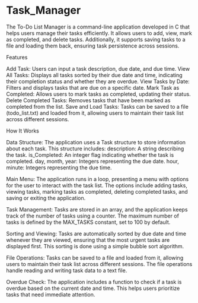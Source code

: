 # Task_Manager
The To-Do List Manager is a command-line application developed in C that helps users manage their tasks efficiently. It allows users to add, view, mark as completed, and delete tasks. Additionally, it supports saving tasks to a file and loading them back, ensuring task persistence across sessions.

Features

Add Task: Users can input a task description, due date, and due time.
View All Tasks: Displays all tasks sorted by their due date and time, indicating their completion status and whether they are overdue.
View Tasks by Date: Filters and displays tasks that are due on a specific date.
Mark Task as Completed: Allows users to mark tasks as completed, updating their status.
Delete Completed Tasks: Removes tasks that have been marked as completed from the list.
Save and Load Tasks: Tasks can be saved to a file (todo_list.txt) and loaded from it, allowing users to maintain their task list across different sessions.

How It Works

Data Structure: 
The application uses a Task structure to store information about each task. This structure includes:
description: A string describing the task.
is_Completed: An integer flag indicating whether the task is completed.
day, month, year: Integers representing the due date.
hour, minute: Integers representing the due time.

Main Menu: 
The application runs in a loop, presenting a menu with options for the user to interact with the task list. The options include adding tasks, viewing tasks, marking tasks as completed, deleting completed tasks, and saving or exiting the application.

Task Management: 
Tasks are stored in an array, and the application keeps track of the number of tasks using a counter. The maximum number of tasks is defined by the MAX_TASKS constant, set to 100 by default.

Sorting and Viewing: 
Tasks are automatically sorted by due date and time whenever they are viewed, ensuring that the most urgent tasks are displayed first. This sorting is done using a simple bubble sort algorithm.

File Operations: 
Tasks can be saved to a file and loaded from it, allowing users to maintain their task list across different sessions. The file operations handle reading and writing task data to a text file.

Overdue Check: 
The application includes a function to check if a task is overdue based on the current date and time. This helps users prioritize tasks that need immediate attention.
